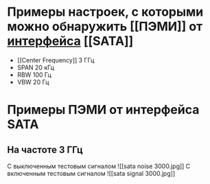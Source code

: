 # Примеры настроек, с которыми можно обнаружить [[ПЭМИ]] от [интерфейса](Интерфейс) [[SATA]]
- [[Center Frequency]] 3 ГГц
- SPAN 20 кГц
- RBW 100 Гц
- VBW 20 Гц
# Примеры ПЭМИ от интерфейса SATA
## На частоте 3 ГГц
С выключенным тестовым сигналом
![[sata noise 3000.jpg]]
С включенным тестовым сигналом
![[sata signal 3000.jpg]]